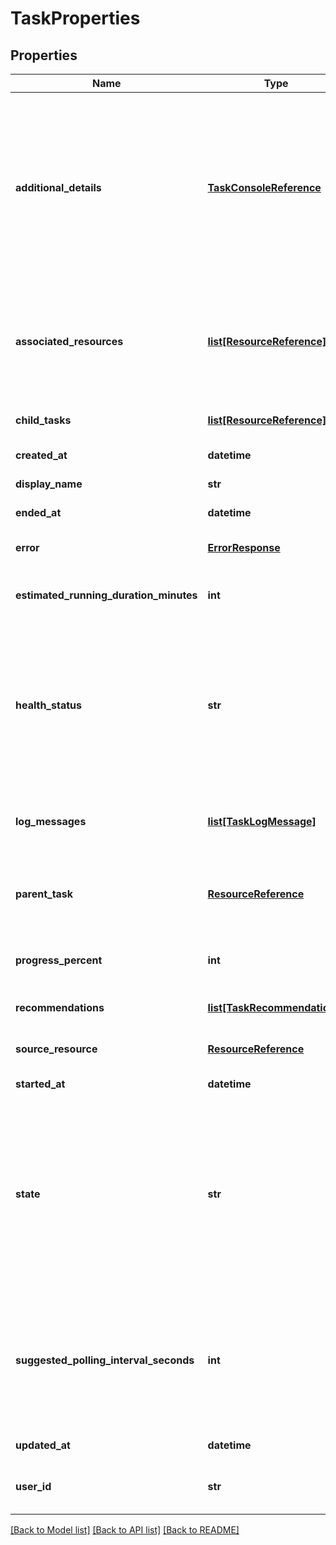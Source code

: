 # TaskProperties

## Properties
Name | Type | Description | Notes
------------ | ------------- | ------------- | -------------
**additional_details** | [**TaskConsoleReference**](TaskConsoleReference.md) | A link to be displayed in the Tasks UI. This can be used when a task is paused to take the user to the console UI page with information on how to unpause the task, or for more general information when the task is in other states. | [optional] 
**associated_resources** | [**list[ResourceReference]**](ResourceReference.md) | Resources that are associated with the task. These may be created by the task or other resources that are involved in the task. | [optional] 
**child_tasks** | [**list[ResourceReference]**](ResourceReference.md) | A list of sub-tasks that were initiated by this task. | [optional] 
**created_at** | **datetime** | The time this task was created. | [optional] 
**display_name** | **str** | The displayed name for the task. | [optional] 
**ended_at** | **datetime** | The time this task completed. | [optional] 
**error** | [**ErrorResponse**](ErrorResponse.md) | The error response status of the operation. | [optional] 
**estimated_running_duration_minutes** | **int** | An estimate of how long the task will run before completing. | [optional] 
**health_status** | **str** | The health status indicates if any errors or problems have been encountered during the processing of the task.  Expected values are OK, ERROR, WARNING, UNKNOWN, and UNSPECIFIED.  | [optional] 
**log_messages** | [**list[TaskLogMessage]**](TaskLogMessage.md) | Time stamped messages that record the progress of the task. | [optional] 
**parent_task** | [**ResourceReference**](ResourceReference.md) | The parent is the task that initiated this sub-task. If this is not a sub-task this will be a self reference. | [optional] 
**progress_percent** | **int** | A percentage representation of progress to completion. | [optional] 
**recommendations** | [**list[TaskRecommendations]**](TaskRecommendations.md) | Recommendations on how to fix failing tasks. | [optional] 
**source_resource** | [**ResourceReference**](ResourceReference.md) | The resource that was used to initiate the task. | [optional] 
**started_at** | **datetime** | The time this task was started. | [optional] 
**state** | **str** | A message to indicate the current state of the task, for example the current step in a workflow. Expected values are INITIALIZED, RUNNING, FAILED, SUCCEEDED, TIMEDOUT, PAUSED, and UNSPECIFIED.  | [optional] 
**suggested_polling_interval_seconds** | **int** | This attribute suggests a suitable interval to use when polling for progress. Where specified this will be based on the frequency with which the task is likely to be updated. | [optional] 
**updated_at** | **datetime** | The time this task was last updated. | [optional] 
**user_id** | **str** | The ID or email address of the user that initiated the task. | [optional] 

[[Back to Model list]](../README.md#documentation-for-models) [[Back to API list]](../README.md#documentation-for-api-endpoints) [[Back to README]](../README.md)


